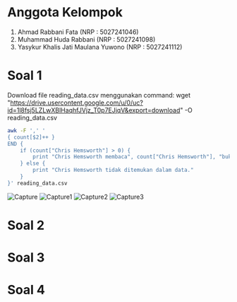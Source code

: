 # Anggota Kelompok
1. Ahmad Rabbani Fata (NRP : 5027241046)
2. Muhammad Huda Rabbani (NRP : 5027241098)
3. Yasykur Khalis Jati Maulana Yuwono (NRP : 5027241112)
# Soal 1
Download file reading_data.csv menggunakan command:
wget "https://drive.usercontent.google.com/u/0/uc?id=1l8fsj5LZLwXBlHaqhfJVjz_T0p7EJjqV&export=download" -O reading_data.csv
```bash
awk -F ',' '
{ count[$2]++ } 
END {
    if (count["Chris Hemsworth"] > 0) {
        print "Chris Hemsworth membaca", count["Chris Hemsworth"], "buku."
    } else {
        print "Chris Hemsworth tidak ditemukan dalam data."
    }
}' reading_data.csv
```
![Capture](https://github.com/user-attachments/assets/74f3bde2-caa2-47a7-8f32-ef6d1f266dae)
![Capture1](https://github.com/user-attachments/assets/62afa596-c657-4707-8a01-39b19b861c19)
![Capture2](https://github.com/user-attachments/assets/0db3f4d4-f121-40ed-95a5-4e646e68e9eb)
![Capture3](https://github.com/user-attachments/assets/9d527364-3108-4eea-9234-805c76442a82)
# Soal 2
# Soal 3
# Soal 4

